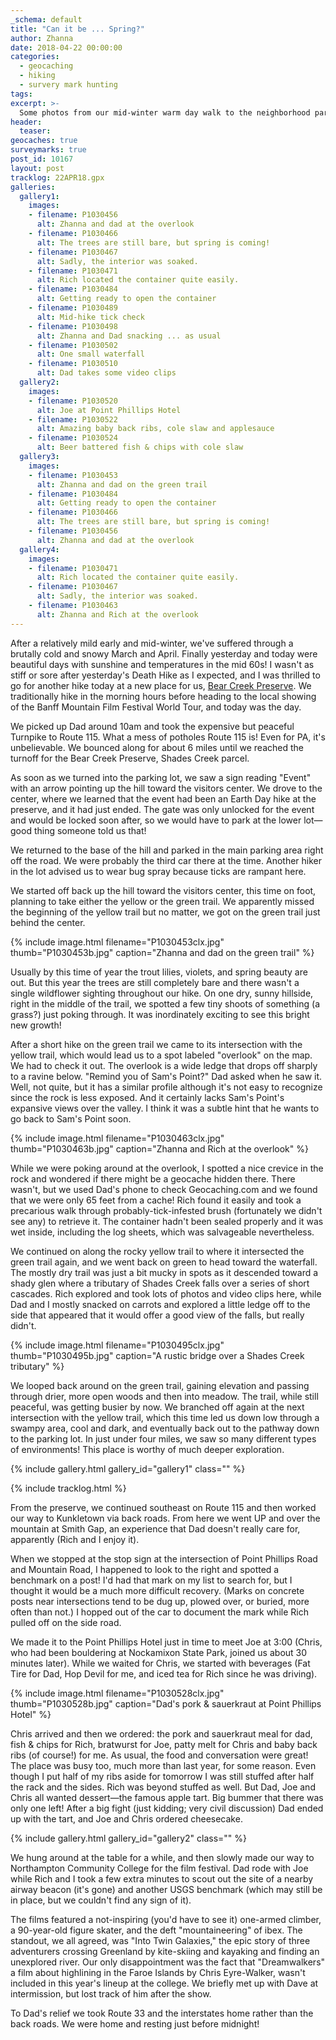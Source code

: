 ```yaml
---
_schema: default
title: "Can it be ... Spring?"
author: Zhanna
date: 2018-04-22 00:00:00
categories:
  - geocaching
  - hiking
  - survery mark hunting
tags:
excerpt: >-
  Some photos from our mid-winter warm day walk to the neighborhood park
header:
  teaser:
geocaches: true
surveymarks: true
post_id: 10167
layout: post
tracklog: 22APR18.gpx
galleries:
  gallery1:
    images:
    - filename: P1030456
      alt: Zhanna and dad at the overlook
    - filename: P1030466
      alt: The trees are still bare, but spring is coming!
    - filename: P1030467
      alt: Sadly, the interior was soaked.
    - filename: P1030471
      alt: Rich located the container quite easily.
    - filename: P1030484
      alt: Getting ready to open the container
    - filename: P1030489
      alt: Mid-hike tick check
    - filename: P1030498
      alt: Zhanna and Dad snacking ... as usual
    - filename: P1030502
      alt: One small waterfall
    - filename: P1030510
      alt: Dad takes some video clips
  gallery2:
    images:    
    - filename: P1030520
      alt: Joe at Point Phillips Hotel
    - filename: P1030522
      alt: Amazing baby back ribs, cole slaw and applesauce
    - filename: P1030524
      alt: Beer battered fish & chips with cole slaw   
  gallery3:
    images:    
    - filename: P1030453
      alt: Zhanna and dad on the green trail
    - filename: P1030484
      alt: Getting ready to open the container
    - filename: P1030466
      alt: The trees are still bare, but spring is coming! 
    - filename: P1030456
      alt: Zhanna and dad at the overlook    
  gallery4:
    images:    
    - filename: P1030471
      alt: Rich located the container quite easily.
    - filename: P1030467
      alt: Sadly, the interior was soaked.
    - filename: P1030463
      alt: Zhanna and Rich at the overlook                               
---
```


After a relatively mild early and mid-winter, we've suffered through a brutally cold and snowy March and April. Finally yesterday and today were beautiful days with sunshine and temperatures in the mid 60s! I wasn't as stiff or sore after yesterday's Death Hike as I expected, and I was thrilled to go for another hike today at a new place for us, [Bear Creek Preserve](https://natlands.org/bear-creek-preserve/). We traditionally hike in the morning hours before heading to the local showing of the Banff Mountain Film Festival World Tour, and today was the day.

We picked up Dad around 10am and took the expensive but peaceful Turnpike to Route 115. What a mess of potholes Route 115 is! Even for PA, it's unbelievable. We bounced along for about 6 miles until we reached the turnoff for the Bear Creek Preserve, Shades Creek parcel.

As soon as we turned into the parking lot, we saw a sign reading "Event" with an arrow pointing up the hill toward the visitors center. We drove to the center, where we learned that the event had been an Earth Day hike at the preserve, and it had just ended. The gate was only unlocked for the event and would be locked soon after, so we would have to park at the lower lot—good thing someone told us that! 

We returned to the base of the hill and parked in the main parking area right off the road. We were probably the third car there at the time. Another hiker in the lot advised us to wear bug spray because ticks are rampant here. 

We started off back up the hill toward the visitors center, this time on foot, planning to take either the yellow or the green trail. We apparently missed the beginning of the yellow trail but no matter, we got on the green trail just behind the center. 

{% include image.html filename="P1030453clx.jpg" thumb="P1030453b.jpg" caption="Zhanna and dad on the green trail" %}

Usually by this time of year the trout lilies, violets, and spring beauty are out. But this year the trees are still completely bare and there wasn't a single wildflower sighting throughout our hike. On one dry, sunny hillside, right in the middle of the trail, we spotted a few tiny shoots of something (a grass?) just poking through. It was inordinately exciting to see this bright new growth!

After a short hike on the green trail we came to its intersection with the yellow trail, which would lead us to a spot labeled "overlook" on the map. We had to check it out. The overlook is a wide ledge that drops off sharply to a ravine below. "Remind you of Sam's Point?" Dad asked when he saw it. Well, not quite, but it has a similar profile although it's not easy to recognize since the rock is less exposed. And it certainly lacks Sam's Point's expansive views over the valley. I think it was a subtle hint that he wants to go back to Sam's Point soon.

{% include image.html filename="P1030463clx.jpg" thumb="P1030463b.jpg" caption="Zhanna and Rich at the overlook" %}

While we were poking around at the overlook, I spotted a nice crevice in the rock and wondered if there might be a geocache hidden there. There wasn't, but we used Dad's phone to check Geocaching.com and we found that we were only 65 feet from a cache! Rich found it easily and took a precarious walk through probably-tick-infested brush (fortunately we didn't see any) to retrieve it. The container hadn't been sealed properly and it was wet inside, including the log sheets, which was salvageable nevertheless. 

We continued on along the rocky yellow trail to where it intersected the green trail again, and we went back on green to head toward the waterfall. The mostly dry trail was just a bit mucky in spots as it descended toward a shady glen where a tributary of Shades Creek falls over a series of short cascades. Rich explored and took lots of photos and video clips here, while Dad and I mostly snacked on carrots and explored a little ledge off to the side that appeared that it would offer a good view of the falls, but really didn't.

{% include image.html filename="P1030495clx.jpg" thumb="P1030495b.jpg" caption="A rustic bridge over a Shades Creek tributary" %}

We looped back around on the green trail, gaining elevation and passing through drier, more open woods and then into meadow. The trail, while still peaceful, was getting busier by now. <!-- Remember people passing us who asked if we had seen a woman with a 3-legged dog. She had dropped her phone and they had it. Dad saw her back at the parking lot.--> We branched off again at the next intersection with the yellow trail, which this time led us down low through a swampy area, cool and dark, and eventually back out to the pathway down to the parking lot. In just under four miles, we saw so many different types of environments! This place is worthy of much deeper exploration.

{% include gallery.html gallery_id="gallery1" class="" %}

{% include tracklog.html %}

From the preserve, we continued southeast on Route 115 and then worked our way to Kunkletown via back roads. From here we went UP and over the mountain at Smith Gap, an experience that Dad doesn't really care for, apparently (Rich and I enjoy it). 

When we stopped at the stop sign at the intersection of Point Phillips Road and Mountain Road, I happened to look to the right and spotted a benchmark on a post! I'd had that mark on my list to search for, but I thought it would be a much more difficult recovery. (Marks on concrete posts near intersections tend to be dug up, plowed over, or buried, more often than not.) I hopped out of the car to document the mark while Rich pulled off on the side road. 

We made it to the Point Phillips Hotel just in time to meet Joe at 3:00 (Chris, who had been bouldering at Nockamixon State Park, joined us about 30 minutes later). While we waited for Chris, we started with beverages (Fat Tire for Dad, Hop Devil for me, and iced tea for Rich since he was driving). 

{% include image.html filename="P1030528clx.jpg" thumb="P1030528b.jpg" caption="Dad's pork & sauerkraut at Point Phillips Hotel" %} 

Chris arrived and then we ordered: the pork and sauerkraut meal for dad, fish & chips for Rich, bratwurst for Joe, patty melt for Chris and baby back ribs (of course!) for me. As usual, the food and conversation were great! The place was busy too, much more than last year, for some reason. Even though I put half of my ribs aside for tomorrow I was still stuffed after half the rack and the sides. Rich was beyond stuffed as well.  But Dad, Joe and Chris all wanted dessert—the famous apple tart. Big bummer that there was only one left!  After a big fight (just kidding; very civil discussion) Dad ended up with the tart, and Joe and Chris ordered cheesecake.

{% include gallery.html gallery_id="gallery2" class="" %}

We hung around at the table for a while, and then slowly made our way to Northampton Community College for the film festival. Dad rode with Joe while Rich and I took a few extra minutes to scout out the site of a nearby airway beacon (it's gone) and another USGS benchmark (which may still be in place, but we couldn't find any sign of it).

The films featured a not-inspiring (you'd have to see it) one-armed climber, a 90-year-old figure skater, and the deft "mountaineering" of ibex. The standout, we all agreed, was "Into Twin Galaxies," the epic story of three adventurers crossing Greenland by kite-skiing and kayaking and finding an unexplored river. Our only disappointment was the fact that "Dreamwalkers" a film about highlining in the Faroe Islands by Chris Eyre-Walker, wasn't included in this year's lineup at the college. We briefly met up with Dave at intermission, but lost track of him after the show. 

To Dad's relief we took Route 33 and the interstates home rather than the back roads. We were home and resting just before midnight!
